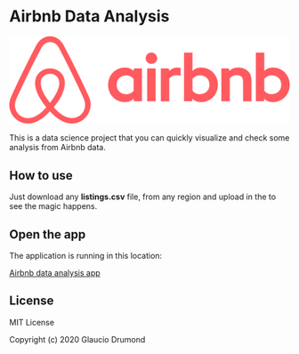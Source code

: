 # Airbnb Data Analysis

![alt text](Airbnb-logo-2.png) 

This is a data science project that you can quickly 
visualize and check some analysis from Airbnb data.

## How to use
Just download any **listings.csv** file, from any region 
and upload in the to see the magic happens.

## Open the app
The application is running in this location:

[Airbnb data analysis app](airbnb-data-analysis.herokuapp.com/)

## License
MIT License

Copyright (c) 2020 Glaucio Drumond